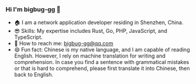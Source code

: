 ### Hi I'm bigbug-gg 👋

- 🏠 I am a network application developer residing in Shenzhen, China.
- 😎 Skills: My expertise includes Rust, Go, PHP, JavaScript, and TypeScript.
- 📩 How to reach me: bigbug-gg@qq.com
- 😄 Fun fact: Chinese is my native language, and I am capable of reading English. However, I rely on machine translation for writing and comprehension. In case you find a sentence with grammatical mistakes or that is hard to comprehend, please first translate it into Chinese, then back to English.

<!--
**bigbug-gg/bigbug-gg** is a ✨ _special_ ✨ repository because its `README.md` (this file) appears on your GitHub profile.

Here are some ideas to get you started:

- 🔭 I’m currently working on ...
- 🌱 I’m currently learning ...
- 👯 I’m looking to collaborate on ...
- 🤔 I’m looking for help with ...
- 💬 Ask me about ...
- 📫 How to reach me: ...
- 😄 Pronouns: ...
- ⚡ Fun fact: ...
-->
